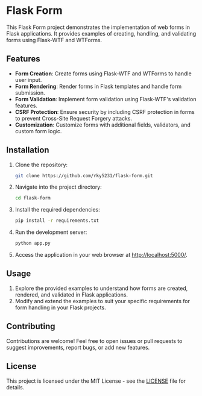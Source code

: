 # Flask Form

This Flask Form project demonstrates the implementation of web forms in Flask applications. It provides examples of creating, handling, and validating forms using Flask-WTF and WTForms.

## Features

- **Form Creation**: Create forms using Flask-WTF and WTForms to handle user input.
- **Form Rendering**: Render forms in Flask templates and handle form submission.
- **Form Validation**: Implement form validation using Flask-WTF's validation features.
- **CSRF Protection**: Ensure security by including CSRF protection in forms to prevent Cross-Site Request Forgery attacks.
- **Customization**: Customize forms with additional fields, validators, and custom form logic.

## Installation

1. Clone the repository:

    ```bash
    git clone https://github.com/rky5231/flask-form.git
    ```

2. Navigate into the project directory:

    ```bash
    cd flask-form
    ```

3. Install the required dependencies:

    ```bash
    pip install -r requirements.txt
    ```

4. Run the development server:

    ```bash
    python app.py
    ```

5. Access the application in your web browser at [http://localhost:5000/](http://localhost:5000/).

## Usage

1. Explore the provided examples to understand how forms are created, rendered, and validated in Flask applications.
2. Modify and extend the examples to suit your specific requirements for form handling in your Flask projects.

## Contributing

Contributions are welcome! Feel free to open issues or pull requests to suggest improvements, report bugs, or add new features.

## License

This project is licensed under the MIT License - see the [LICENSE](https://github.com/rky5231/flask-form/blob/main/LICENSE) file for details.
